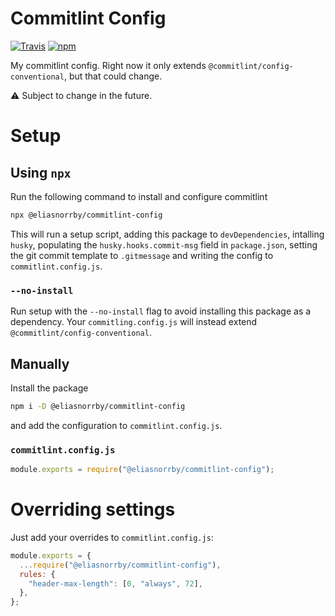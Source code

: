 # Commitlint Config

[![Travis](https://img.shields.io/travis/com/eliasnorrby/commitlint-config?style=for-the-badge)](https://travis-ci.com/eliasnorrby/commitlint-config)
[![npm](https://img.shields.io/npm/v/@eliasnorrby/commitlint-config?style=for-the-badge)](https://www.npmjs.com/package/@eliasnorrby/commitlint-config)

My commitlint config. Right now it only extends
`@commitlint/config-conventional`, but that could change.

:warning: Subject to change in the future.

# Setup

## Using `npx`

Run the following command to install and configure commitlint

```sh
npx @eliasnorrby/commitlint-config
```

This will run a setup script, adding this package to `devDependencies`,
intalling `husky`, populating the `husky.hooks.commit-msg` field in
`package.json`, setting the git commit template to `.gitmessage` and writing the
config to `commitlint.config.js`.

### `--no-install`

Run setup with the `--no-install` flag to avoid installing this package as a
dependency. Your `commitling.config.js` will instead extend
`@commitlint/config-conventional`.

## Manually

Install the package

```sh
npm i -D @eliasnorrby/commitlint-config
```

and add the configuration to `commitlint.config.js`.

### `commitlint.config.js`

```js
module.exports = require("@eliasnorrby/commitlint-config");
```

# Overriding settings

Just add your overrides to `commitlint.config.js`:

```js
module.exports = {
  ...require("@eliasnorrby/commitlint-config"),
  rules: {
    "header-max-length": [0, "always", 72],
  },
};
```
